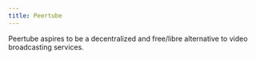 ```yaml
---
title: Peertube
---
```


Peertube aspires to be a decentralized and free/libre alternative to video broadcasting services.

<br />
<br />
